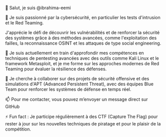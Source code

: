 👋 Salut, je suis @ibrahima-eemi

👀 Je suis passionné par la cybersécurité, en particulier les tests d'intrusion et le Red Teaming.

J'apprécie le défi de découvrir les vulnérabilités et de renforcer la sécurité des systèmes grâce à des méthodes avancées, comme l'exploitation des failles, la reconnaissance OSINT et les attaques de type social engineering.

🌱 Je suis actuellement en train d'approfondir mes compétences en techniques de pentesting avancées avec des outils comme Kali Linux et le framework Metasploit, et je me forme sur les approches modernes de Red Teaming pour évaluer la résilience des défenses.

💞️ Je cherche à collaborer sur des projets de sécurité offensive et des simulations d'APT (Advanced Persistent Threat), avec des équipes Blue Team pour renforcer les systèmes de défense en temps réel.

📫 Pour me contacter, vous pouvez m’envoyer un message direct sur GitHub

⚡ Fun fact : Je participe régulièrement à des CTF (Capture The Flag) pour rester à jour sur les nouvelles techniques de piratage et pour le plaisir de la compétition.
